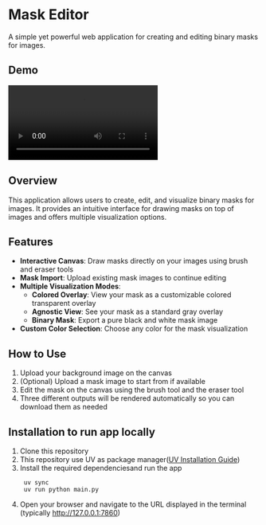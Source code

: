 # Mask Editor

A simple yet powerful web application for creating and editing binary masks for images.

## Demo

![Demo Video](./demo.mp4)


## Overview

This application allows users to create, edit, and visualize binary masks for images. It provides an intuitive interface for drawing masks on top of images and offers multiple visualization options.

## Features

- **Interactive Canvas**: Draw masks directly on your images using brush and eraser tools
- **Mask Import**: Upload existing mask images to continue editing
- **Multiple Visualization Modes**:
  - **Colored Overlay**: View your mask as a customizable colored transparent overlay
  - **Agnostic View**: See your mask as a standard gray overlay
  - **Binary Mask**: Export a pure black and white mask image
- **Custom Color Selection**: Choose any color for the mask visualization

## How to Use

1. Upload your background image on the canvas
2. (Optional) Upload a mask image to start from if available
3. Edit the mask on the canvas using the brush tool and the eraser tool
4. Three different outputs will be rendered automatically so you can download them as needed

## Installation to run app locally

1. Clone this repository
2. This repository use UV as package manager([UV Installation Guide](https://docs.astral.sh/uv/getting-started/installation/))
3. Install the required dependenciesand run the app
   ```
    uv sync
    uv run python main.py
   ```
4. Open your browser and navigate to the URL displayed in the terminal (typically http://127.0.0.1:7860)

